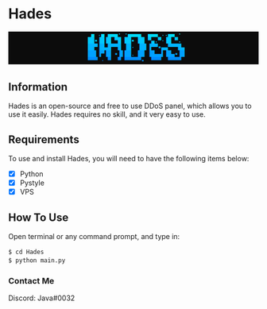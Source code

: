 # Hades
![](https://github.com/InternalJava/Hades/blob/main/assets/image.PNG)
## Information
Hades is an open-source and free to use DDoS panel, which allows you to use it easily. 
Hades requires no skill, and it very easy to use.
## Requirements
To use and install Hades, you will need to have the following items below: 
- [x] Python
- [x] Pystyle
- [x] VPS
## How To Use
Open terminal or any command prompt, and type in: 
```python
$ cd Hades
$ python main.py
```
### Contact Me
Discord: Java#0032
